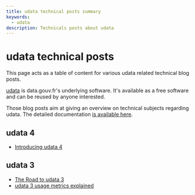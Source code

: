 ```yaml
---
title: udata technical posts summary
keywords:
  - udata
description: Technicals posts about udata
---
```


# udata technical posts

This page acts as a table of content for various udata related technical blog posts.

[udata](https://github.com/opendatateam/udata) is data.gouv.fr's underlying software. It's available as a free software and can be reused by anyone interested.

Those blog posts aim at giving an overview on technical subjects regarding udata. The detailed documentation [is available here](https://udata.readthedocs.io/en/stable/).

## udata 4

- [Introducing udata 4](/4/introducing-udata-4)

## udata 3

- [The Road to udata 3](/3/the-road-to-udata-3)
- [udata 3 usage metrics explained](/3/udata-3-usage-metrics-explained)
